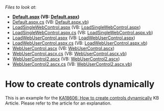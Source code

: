 <!-- default file list -->
*Files to look at*:

* **[Default.aspx](./CS/Default.aspx) (VB: [Default.aspx](./VB/Default.aspx))**
* [Default.aspx.cs](./CS/Default.aspx.cs) (VB: [Default.aspx.vb](./VB/Default.aspx.vb))
* [LoadSingleWebControl.aspx](./CS/LoadSingleWebControl.aspx) (VB: [LoadSingleWebControl.aspx](./VB/LoadSingleWebControl.aspx))
* [LoadSingleWebControl.aspx.cs](./CS/LoadSingleWebControl.aspx.cs) (VB: [LoadSingleWebControl.aspx.vb](./VB/LoadSingleWebControl.aspx.vb))
* [LoadWebUserControl.aspx](./CS/LoadWebUserControl.aspx) (VB: [LoadWebUserControl.aspx](./VB/LoadWebUserControl.aspx))
* [LoadWebUserControl.aspx.cs](./CS/LoadWebUserControl.aspx.cs) (VB: [LoadWebUserControl.aspx.vb](./VB/LoadWebUserControl.aspx.vb))
* [WebUserControl.ascx](./CS/WebUserControl.ascx) (VB: [WebUserControl.ascx](./VB/WebUserControl.ascx))
* [WebUserControl.ascx.cs](./CS/WebUserControl.ascx.cs) (VB: [WebUserControl.ascx.vb](./VB/WebUserControl.ascx.vb))
* [WebUserControl2.ascx](./CS/WebUserControl2.ascx) (VB: [WebUserControl2.ascx](./VB/WebUserControl2.ascx))
* [WebUserControl2.ascx.cs](./CS/WebUserControl2.ascx.cs) (VB: [WebUserControl2.ascx.vb](./VB/WebUserControl2.ascx.vb))
<!-- default file list end -->
# How to create controls dynamically


<p>This is an example for the <a href="https://www.devexpress.com/Support/Center/p/KA18606">KA18606: How to create controls dynamically</a> KB Article. Please refer to the article for an explanation.</p>

<br/>


